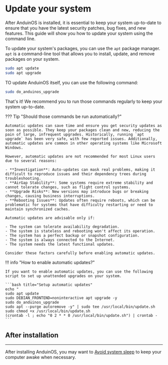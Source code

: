 # Update your system

After AnduinOS is installed, it is essential to keep your system up-to-date to ensure that you have the latest security patches, bug fixes, and new features. This guide will show you how to update your system using the command line.

To update your system's packages, you can use the `apt` package manager. `apt` is a command-line tool that allows you to install, update, and remove packages on your system.

```bash title="Update your package list"
sudo apt update
sudo apt upgrade
```

TO update AnduinOS itself, you can use the following command:

```bash title="Update AnduinOS"
sudo do_anduinos_upgrade
```

That's it! We recommend you to run those commands regularly to keep your system up-to-date.

??? Tip "Should those commands be run automatically?"

    Automatic updates can save time and ensure you get security updates as soon as possible. They keep your packages clean and new, reducing the pain of large, infrequent upgrades. Historically, running `apt upgrade` has been very safe, with few reported issues. Additionally, automatic updates are common in other operating systems like Microsoft Windows.

    However, automatic updates are not recommended for most Linux users due to several reasons:

    - **Investigation**: Auto-updates can mask real problems, making it difficult to reproduce issues and their dependency trees during troubleshooting.
    - **AirGap Stability**: Some systems require extreme stability and cannot tolerate changes, such as flight control systems.
    - **Upgrade Risks**: New versions may introduce bugs or breaking changes, causing business interruptions.
    - **Rebooting Issues**: Updates often require reboots, which can be problematic for systems that have difficulty restarting or need to maintain synchronized caches.

    Automatic updates are advisable only if:

    - The system can tolerate availability degradation.
    - The system is stateless and rebooting won't affect its operation.
    - The system has a perfect backup or snapshot configuration.
    - The system is always connected to the Internet.
    - The system needs the latest functional updates.

    Consider these factors carefully before enabling automatic updates.

!!! info "How to enable automatic updates?"

    If you want to enable automatic updates, you can use the following script to set up unattended upgrades on your system.

    ```bash title="Setup automatic updates"
    echo "
    sudo apt update
    sudo DEBIAN_FRONTEND=noninteractive apt upgrade -y
    sudo do_anduinos_upgrade
    sudo apt --purge autoremove -y" | sudo tee /usr/local/bin/update.sh
    sudo chmod +x /usr/local/bin/update.sh
    (crontab -l ; echo "0 2 * * 0 /usr/local/bin/update.sh") | crontab -
    ```

## After installation

---

After installing AnduinOS, you may want to [Avoid system sleep](./Avoid-System-Sleep.md) to keep your computer awake when necessary.
